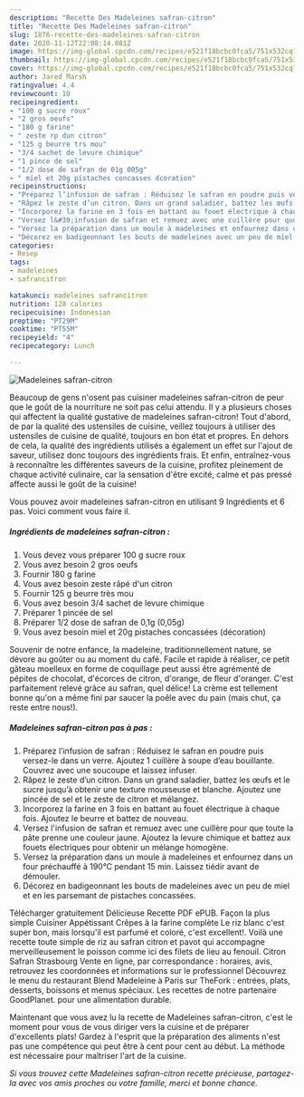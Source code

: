 ```yaml
---
description: "Recette Des Madeleines safran-citron"
title: "Recette Des Madeleines safran-citron"
slug: 1876-recette-des-madeleines-safran-citron
date: 2020-11-12T22:08:14.081Z
image: https://img-global.cpcdn.com/recipes/e521f18bcbc0fca5/751x532cq70/madeleines-safran-citron-photo-principale-de-la-recette.jpg
thumbnail: https://img-global.cpcdn.com/recipes/e521f18bcbc0fca5/751x532cq70/madeleines-safran-citron-photo-principale-de-la-recette.jpg
cover: https://img-global.cpcdn.com/recipes/e521f18bcbc0fca5/751x532cq70/madeleines-safran-citron-photo-principale-de-la-recette.jpg
author: Jared Marsh
ratingvalue: 4.4
reviewcount: 10
recipeingredient:
- "100 g sucre roux"
- "2 gros oeufs"
- "180 g farine"
- " zeste rp dun citron"
- "125 g beurre trs mou"
- "3/4 sachet de levure chimique"
- "1 pince de sel"
- "1/2 dose de safran de 01g 005g"
- " miel et 20g pistaches concasses dcoration"
recipeinstructions:
- "Préparez l’infusion de safran : Réduisez le safran en poudre puis versez-le dans un verre. Ajoutez 1 cuillère à soupe d’eau bouillante. Couvrez avec une soucoupe et laissez infuser."
- "Râpez le zeste d’un citron. Dans un grand saladier, battez les œufs et le sucre jusqu’à obtenir une texture mousseuse et blanche. Ajoutez une pincée de sel et le zeste de citron et mélangez."
- "Incorporez la farine en 3 fois en battant au fouet électrique à chaque fois. Ajoutez le beurre et battez de nouveau."
- "Versez l&#39;infusion de safran et remuez avec une cuillère pour que toute la pâte prenne une couleur jaune. Ajoutez la levure chimique et battez aux fouets électriques pour obtenir un mélange homogène."
- "Versez la préparation dans un moule à madeleines et enfournez dans un four préchauffé à 190°C pendant 15 min. Laissez tiédir avant de démouler."
- "Décorez en badigeonnant les bouts de madeleines avec un peu de miel et en les parsemant de pistaches concassées."
categories:
- Resep
tags:
- madeleines
- safrancitron

katakunci: madeleines safrancitron 
nutrition: 128 calories
recipecuisine: Indonesian
preptime: "PT29M"
cooktime: "PT55M"
recipeyield: "4"
recipecategory: Lunch

---
```



![Madeleines safran-citron](https://img-global.cpcdn.com/recipes/e521f18bcbc0fca5/751x532cq70/madeleines-safran-citron-photo-principale-de-la-recette.jpg)

Beaucoup de gens n'osent pas cuisiner madeleines safran-citron de peur que le goût de la nourriture ne soit pas celui attendu. Il y a plusieurs choses qui affectent la qualité gustative de madeleines safran-citron! Tout d'abord, de par la qualité des ustensiles de cuisine, veillez toujours à utiliser des ustensiles de cuisine de qualité, toujours en bon état et propres. En dehors de cela, la qualité des ingrédients utilisés a également un effet sur l'ajout de saveur, utilisez donc toujours des ingrédients frais. Et enfin, entraînez-vous à reconnaître les différentes saveurs de la cuisine, profitez pleinement de chaque activité culinaire, car la sensation d'être excité, calme et pas pressé affecte aussi le goût de la cuisine!

<!--inarticleads1-->

Vous pouvez avoir madeleines safran-citron en utilisant 9 Ingrédients et 6 pas. Voici comment vous faire il.

##### Ingrédients de madeleines safran-citron :

1. Vous devez vous préparer 100 g sucre roux
1. Vous avez besoin 2 gros oeufs
1. Fournir 180 g farine
1. Vous avez besoin  zeste râpé d&#39;un citron
1. Fournir 125 g beurre très mou
1. Vous avez besoin 3/4 sachet de levure chimique
1. Préparer 1 pincée de sel
1. Préparer 1/2 dose de safran de 0,1g (0,05g)
1. Vous avez besoin  miel et 20g pistaches concassées (décoration)


Souvenir de notre enfance, la madeleine, traditionnellement nature, se dévore au goûter ou au moment du café. Facile et rapide à réaliser, ce petit gâteau moelleux en forme de coquillage peut aussi être agrémenté de pépites de chocolat, d&#39;écorces de citron, d&#39;orange, de fleur d&#39;oranger. C&#39;est parfaitement relevé grâce au safran, quel délice! La crème est tellement bonne qu&#39;on a même fini par saucer la poêle avec du pain (mais chut, ça reste entre nous!). 

<!--inarticleads2-->

##### Madeleines safran-citron pas à pas :

1. Préparez l’infusion de safran : Réduisez le safran en poudre puis versez-le dans un verre. Ajoutez 1 cuillère à soupe d’eau bouillante. Couvrez avec une soucoupe et laissez infuser.
1. Râpez le zeste d’un citron. Dans un grand saladier, battez les œufs et le sucre jusqu’à obtenir une texture mousseuse et blanche. Ajoutez une pincée de sel et le zeste de citron et mélangez.
1. Incorporez la farine en 3 fois en battant au fouet électrique à chaque fois. Ajoutez le beurre et battez de nouveau.
1. Versez l&#39;infusion de safran et remuez avec une cuillère pour que toute la pâte prenne une couleur jaune. Ajoutez la levure chimique et battez aux fouets électriques pour obtenir un mélange homogène.
1. Versez la préparation dans un moule à madeleines et enfournez dans un four préchauffé à 190°C pendant 15 min. Laissez tiédir avant de démouler.
1. Décorez en badigeonnant les bouts de madeleines avec un peu de miel et en les parsemant de pistaches concassées.


Télécharger gratuitement Délicieuse Recette PDF ePUB. Façon la plus simple Cuisiner Appétissant Crêpes à la farine complète Le riz blanc c&#39;est super bon, mais lorsqu&#39;il est parfumé et coloré, c&#39;est excellent!. Voilà une recette toute simple de riz au safran citron et pavot qui accompagne merveilleusement le poisson comme ici des filets de lieu au fenouil. Citron Safran Strasbourg Vente en ligne, par correspondance : horaires, avis, retrouvez les coordonnées et informations sur le professionnel Découvrez le menu du restaurant Blend Madeleine à Paris sur TheFork : entrées, plats, desserts, boissons et menus spéciaux. Les recettes de notre partenaire GoodPlanet. pour une alimentation durable. 

<!--inarticleads1-->

<p>
Maintenant que vous avez lu la recette de Madeleines safran-citron, c'est le moment pour vous de vous diriger vers la cuisine et de préparer d'excellents plats! Gardez à l'esprit que la préparation des aliments n'est pas une compétence qui peut être à cent pour cent au début. La méthode est nécessaire pour maîtriser l'art de la cuisine.
</p>

<p>
<i>Si vous trouvez cette Madeleines safran-citron recette précieuse, partagez-la avec vos amis proches ou votre famille, merci et bonne chance.</i>
</p>
